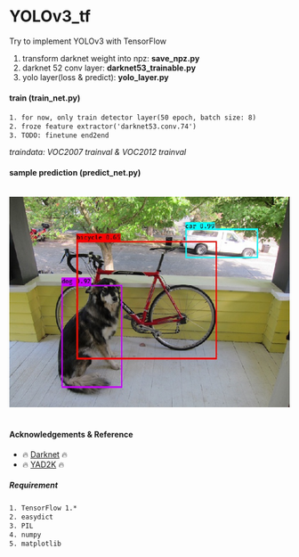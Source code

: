 # YOLOv3_tf
Try to implement YOLOv3 with TensorFlow
1. transform darknet weight into npz: **save_npz.py**
2. darknet 52 conv layer: **darknet53_trainable.py**
3. yolo layer(loss & predict): **yolo_layer.py**

#### train (train_net.py)
    1. for now, only train detector layer(50 epoch, batch size: 8)
    2. froze feature extractor('darknet53.conv.74')
    3. TODO: finetune end2end
_traindata: VOC2007 trainval & VOC2012 trainval_
#### sample prediction (predict_net.py)
</br>
<img src="prediction.jpg">

</br>
</br>

#### Acknowledgements & Reference
- :fire: [Darknet](https://github.com/pjreddie/darknet) :fire:
- :fire: [YAD2K](https://github.com/allanzelener/YAD2K) :fire:

##### Requirement
    1. TensorFlow 1.*
    2. easydict
    3. PIL
    4. numpy
    5. matplotlib
